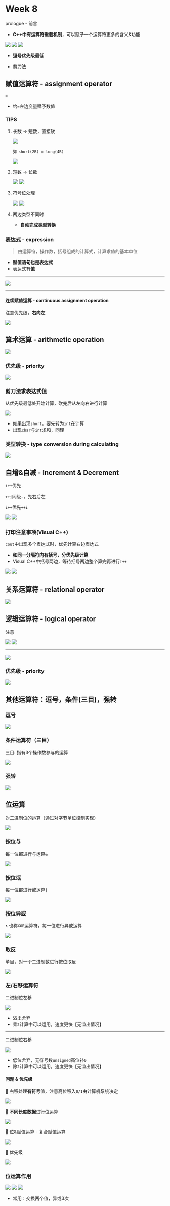 # Week 8

prologue - 前言

* **C++中有运算符重载机制**，可以赋予一个运算符更多的含义&功能

![](/static/2020-07-27-15-32-25.png)
![](/static/2020-07-27-15-41-27.png)
![](/static/2020-07-27-16-34-09.png)

* **逗号优先级最低**

* 剪刀法

## 赋值运算符 - assignment operator

`=`

* 给`=`左边变量赋予数值

### TIPS

1. 长数 -> 短数，直接砍

   ![](/static/2020-07-27-14-38-22.png)

   如 `short(2B) = long(4B)`

   ![](/static/2020-07-27-14-40-11.png)

2. 短数 -> 长数

   ![](/static/2020-07-27-14-42-03.png)
   ![](/static/2020-07-27-14-43-16.png)

3. 符号位处理

   ![](/static/2020-07-27-14-44-39.png)
   ![](/static/2020-07-27-14-45-41.png)

4. 两边类型不同时

   * **自动完成类型转换**

### 表达式 - expression

> 由运算符，操作数，括号组成的计算式，计算求值的基本单位

* **赋值语句也是表达式**
* 表达式有**值**

---

![](/static/2020-07-27-14-50-57.png)

---

#### 连续赋值运算 - continuous assignment operation

注意优先级，**右向左**

![](/static/2020-07-27-14-54-16.png)

## 算术运算 - arithmetic operation

![](/static/2020-07-27-14-57-29.png)

### 优先级 - priority

![](/static/2020-07-27-14-59-32.png)

### 剪刀法求表达式值

从优先级最低处开始计算，砍完后从左向右进行计算

![](/static/2020-07-27-15-03-43.png)

* 如果出现`short`，要先转为`int`在计算
* 出现`char`与`int`求和，同理

### 类型转换 - type conversion during calculating

![](/static/2020-07-27-15-07-04.png)

## 自增&自减 - Increment & Decrement

`i++`优先`-`

`++i`同级`-`，先右后左

`i++`优先`++i`

![](/static/2020-07-27-15-18-39.png)
![](/static/2020-07-27-15-12-31.png)

### 打印注意事项(Visual C++)

`cout`中出现多个表达式时，优先计算右边表达式

* **如同一分隔符内有括号，分优先级计算**
* Visual C++中括号两边，等待括号两边整个算完再进行`f++`

![](/static/2020-07-27-15-25-29.png)
![](/static/2020-07-27-15-25-54.png)

## 关系运算符 - relational operator

![](/static/2020-07-27-15-28-32.png)

## 逻辑运算符 - logical operator

注意

![](/static/2020-07-27-15-48-27.png)
![](/static/2020-07-27-15-50-44.png)

---

![](/static/2020-07-27-15-38-01.png)

### 优先级 - priority

![](/static/2020-07-27-15-41-33.png)

## 其他运算符：逗号，条件(三目)，强转

### 逗号

![](/static/2020-07-27-16-09-35.png)

### 条件运算符（三目）

三目: 指有3个操作数参与的运算

![](/static/2020-07-27-16-12-28.png)

### 强转

![](/static/2020-07-27-16-14-36.png)

## 位运算

对二进制位的运算（通过对字节单位控制实现）

![](/static/2020-07-27-16-19-50.png)

### 按位与

每一位都进行与运算`&`

![](/static/2020-07-27-16-20-42.png)

### 按位或

每一位都进行或运算`|`

![](/static/2020-07-27-16-21-28.png)

### 按位异或

`∧` 也称`XOR`运算符，每一位进行异或运算

![](/static/2020-07-27-16-23-59.png)

### 取反

单目，对一个二进制数进行按位取反

![](/static/2020-07-27-16-24-39.png)

### 左/右移运算符

二进制位左移

![](/static/2020-07-27-16-25-48.png)

* 溢出舍弃
* 乘`2`计算中可以运用，速度更快【无溢出情况】

---

二进制位右移

![](/static/2020-07-27-16-28-05.png)

* 低位舍弃，无符号数`unsigned`高位补`0`
* 除`2`计算中可以运用，速度更快【无溢出情况】

#### 问题 & 优先级

🍊 右移处理**有符号**值，注意高位移入`0/1`由计算机系统决定

![](/static/2020-07-27-16-30-09.png)

🍊 **不同长度数据**进行位运算

![](/static/2020-07-27-16-32-04.png)

🍊 位&赋值运算 - 复合赋值运算

![](/static/2020-07-27-16-33-30.png)

🍊 优先级

![](/static/2020-07-27-16-34-09.png)

### 位运算作用

![](/static/2020-07-27-16-36-33.png)
![](/static/2020-07-27-16-37-23.png)
![](/static/2020-07-27-16-38-37.png)

* 常用：交换两个值，异或3次